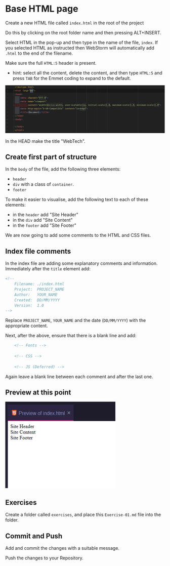 # Base HTML page

Create a new HTML file called `index.html` in the root of the project

Do this by clicking on the root folder name and then pressing ALT+INSERT.

Select HTML in the pop-up and then type in the name of the file, `index`. 
If you selected HTML as instructed then WebStorm will automatically add 
`.html` to the end of the filename. 

Make sure the full `HTML:5` header is present.
- hint: select all the content, delete the content, and then type `HTML:5` and press `TAB` for the Emmet coding to expand to the default. 

![img.png](img.png)

In the HEAD make the title "WebTech".

## Create first part of structure

In the `body` of the file, add the following three elements:
- `header`
- `div` with a class of `container`.
- `footer`

To make it easier to visualise, add the following text to each of these elements:

- in the `header` add "Site Header"
- in the `div` add "Site Content"
- in the `footer` add "Site Footer"

We are now going to add some comments to the HTML and CSS files.

## Index file comments

In the index file are adding some explanatory comments and information. Immediately after the `title` element add:

```html
<!-- 
    Filename: ./index.html
    Project:  PROJECT_NAME
    Author:   YOUR_NAME
    Created:  DD/MM/YYYY
    Version:  1.0
-->
```

Replace `PROJECT_NAME`, `YOUR_NAME` and the date (`DD/MM/YYYY`) with the appropriate content.

Next, after the above, ensure that there is a blank line and add:

```html
    <!-- Fonts -->

    <!-- CSS -->

    <!-- JS (Deferred) -->
```

Again leave a blank line between each comment and after the last one.

## Preview at this point

![img_10.png](img_10.png)

## Exercises

Create a folder called `exercises`, and place this `Exercise-01.md` file into the folder.

## Commit and Push

Add and commit the changes with a suitable message.

Push the changes to your Repository.
